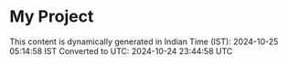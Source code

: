 # My Project

This content is dynamically generated in Indian Time (IST): 2024-10-25 05:14:58 IST
Converted to UTC: 2024-10-24 23:44:58 UTC
